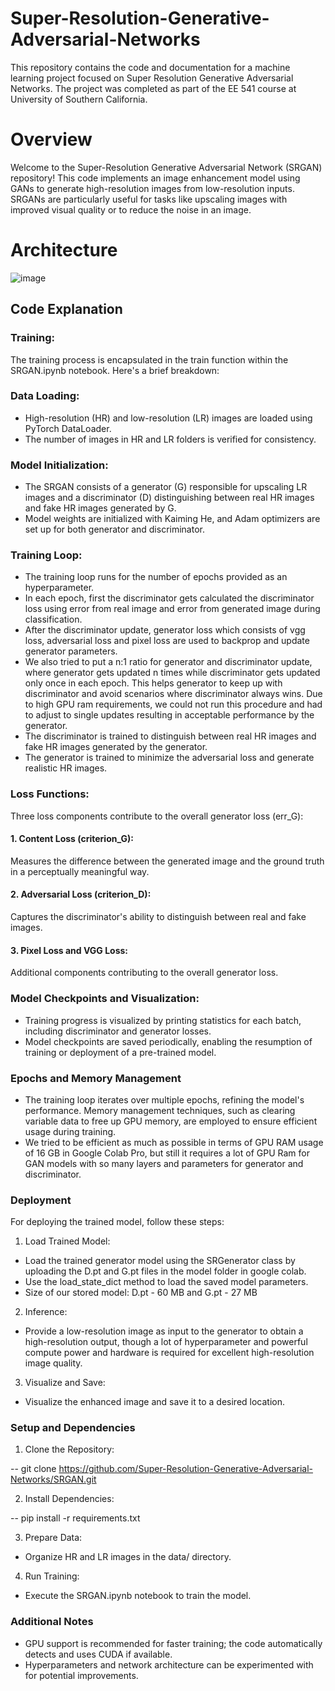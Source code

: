 # Super-Resolution-Generative-Adversarial-Networks

This repository contains the code and documentation for a machine learning project focused on Super Resolution Generative Adversarial Networks. The project was completed as part of the EE 541 course at University of Southern California.
# Overview
Welcome to the Super-Resolution Generative Adversarial Network (SRGAN) repository! This code implements an image enhancement model using GANs to generate high-resolution images from low-resolution inputs. SRGANs are particularly useful for tasks like upscaling images with improved visual quality or to reduce the noise in an image.
# Architecture
![image](https://github.com/sanskruti-raut/Super-Resolution-Generative-Adversarial-Networks/assets/56341170/7c049db5-5811-45c5-ac25-d86d60c46244)

## Code Explanation

### Training:

The training process is encapsulated in the train function within the SRGAN.ipynb notebook. Here's a brief breakdown:

### Data Loading:

* High-resolution (HR) and low-resolution (LR) images are loaded using PyTorch DataLoader.
* The number of images in HR and LR folders is verified for consistency.

### Model Initialization:

* The SRGAN consists of a generator (G) responsible for upscaling LR images and a discriminator (D) distinguishing between real HR images and fake HR images generated by G. 
* Model weights are initialized  with Kaiming He, and Adam optimizers are set up for both generator and discriminator.

### Training Loop:

* The training loop runs for the number of epochs provided as an hyperparameter.
* In each epoch, first the discriminator gets calculated the discriminator loss using error from real image and error from generated image during classification.
* After the discriminator update, generator loss which consists of vgg loss, adversarial loss and pixel loss are used to backprop and update generator parameters.
* We also tried to put a n:1 ratio for generator and discriminator update, where generator gets updated n times while discriminator gets updated only once in each epoch. This helps generator to keep up with discriminator and avoid scenarios where discriminator always wins. Due to high GPU ram requirements, we could not run this procedure and had to adjust to single updates resulting in acceptable performance by the generator.
* The discriminator is trained to distinguish between real HR images and fake HR images generated by the generator.
* The generator is trained to minimize the adversarial loss and generate realistic HR images.

### Loss Functions:

Three loss components contribute to the overall generator loss (err_G):

#### 1. Content Loss (criterion_G): 
Measures the difference between the generated image and the ground truth in a perceptually meaningful way.

#### 2. Adversarial Loss (criterion_D): 
Captures the discriminator's ability to distinguish between real and fake images.

#### 3. Pixel Loss and VGG Loss: 
Additional components contributing to the overall generator loss.

### Model Checkpoints and Visualization:
* Training progress is visualized by printing statistics for each batch, including discriminator and generator losses.
* Model checkpoints are saved periodically, enabling the resumption of training or deployment of a pre-trained model.

### Epochs and Memory Management
* The training loop iterates over multiple epochs, refining the model's performance. Memory management techniques, such as clearing variable data to free up GPU memory, are employed to ensure efficient usage during training.
*  We tried to be efficient as much as possible in terms of GPU RAM usage of 16 GB in Google Colab Pro, but still it requires a lot of GPU Ram for GAN models with so many layers and parameters for generator and discriminator.

### Deployment

For deploying the trained model, follow these steps:

1. Load Trained Model:

* Load the trained generator model using the SRGenerator class by uploading the D.pt and G.pt files in the model folder in google colab.
* Use the load_state_dict method to load the saved model parameters.
* Size of our stored model: D.pt - 60 MB and G.pt - 27 MB
  
2. Inference:

* Provide a low-resolution image as input to the generator to obtain a high-resolution output, though a lot of hyperparameter and powerful compute power and hardware is required for excellent high-resolution image quality.
  
3. Visualize and Save:

* Visualize the enhanced image and save it to a desired location.

### Setup and Dependencies

1. Clone the Repository:

-- git clone https://github.com/Super-Resolution-Generative-Adversarial-Networks/SRGAN.git

2. Install Dependencies:

-- pip install -r requirements.txt

3. Prepare Data:

* Organize HR and LR images in the data/ directory.

4. Run Training:

* Execute the SRGAN.ipynb notebook to train the model.

### Additional Notes
* GPU support is recommended for faster training; the code automatically detects and uses CUDA if available.
* Hyperparameters and network architecture can be experimented with for potential improvements.



